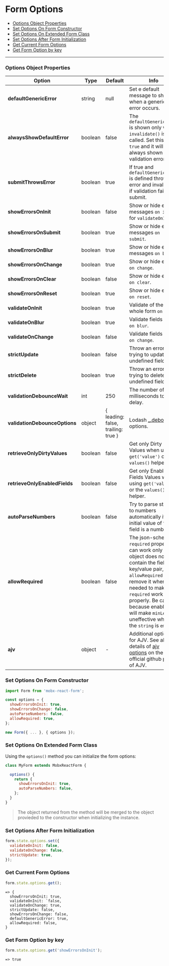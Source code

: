 # Form Options

* [Options Object Properties](#options-object-properties)
* [Set Options On Form Constructor](#set-options-on-form-constructor)
* [Set Options On Extended Form Class](#set-options-on-extended-form-class)
* [Set Options After Form Initialization](#set-options-after-form-initialization)
* [Get Current Form Options](#get-current-form-options)
* [Get Form Option by key](#get-form-option-by-key)

---

### Options Object Properties

| Option | Type | Default | Info |
|---|---|---|---|
| **defaultGenericError** | string | null | Set e default message to show when a generic error occurs. |
| **alwaysShowDefaultError** | boolean | false | The `defaultGenericError` is shown only when `invalidate()` is called. Set this to `true` and it will be always shown on validation errors. |
| **submitThrowsError** | boolean | true | If true and `defaultGenericError` is defined throws error and invalidate if validation fails on submit. |
| **showErrorsOnInit** | boolean | false | Show or hide error messages `on init` for `validateOnInit`. |
| **showErrorsOnSubmit** | boolean | true | Show or hide error messages `on submit`. |
| **showErrorsOnBlur** | boolean | true | Show or hide error messages `on blur`. |
| **showErrorsOnChange** | boolean | true | Show or hide errors `on change`. |
| **showErrorsOnClear** | boolean | false | Show or hide errors `on clear`. |
| **showErrorsOnReset** | boolean | true | Show or hide errors `on reset`. |
| **validateOnInit** | boolean | true | Validate of the whole form `on init`. |
| **validateOnBlur** | boolean | true | Validate fields value `on blur`. |
| **validateOnChange** | boolean | false | Validate fields value `on change`. |
| **strictUpdate** | boolean | false | Throw an error if trying to update an undefined field. |
| **strictDelete** | boolean | true | Throw an error if trying to delete an undefined field. |
| **validationDebounceWait** | int | 250 | The number of milliseconds to delay. |
| **validationDebounceOptions** | object | { leading: false, trailing: true } | Lodash [_.debounce](https://lodash.com/docs/4.17.4#debounce) options. |
| **retrieveOnlyDirtyValues** | boolean | false | Get only Dirty Values when using `get('value')` or the `values()` helper. |
| **retrieveOnlyEnabledFields** | boolean | false | Get only Enabled Fields Values when using `get('value')` or the `values()` helper. |
| **autoParseNumbers** | boolean | false | Try to parse strings to numbers automatically if the initial value of the field is a number. |
| **allowRequired** | boolean | false | The json-schema `required` property can work only if the object does not contain the field key/value pair, `allowRequired` can remove it when needed to make `required` work properly. Be careful because enabling it will make `minLength` uneffective when the `string` is `empty`. |
| **ajv** | object | - | Additional options for AJV. See all the details of [ajv options](https://github.com/epoberezkin/ajv#options) on the official github page of AJV. |

### Set Options On Form Constructor

```javascript
import Form from 'mobx-react-form';

const options = {
  showErrorsOnInit: true,
  showErrorsOnChange: false,
  autoParseNumbers: false,
  allowRequired: true,
};

new Form({ ... }, { options });
```

### Set Options On Extended Form Class

Using the `options()` method you can initialize the form options:

```javascript
class MyForm extends MobxReactForm {

  options() {
    return {
      showErrorsOnInit: true,
      autoParseNumbers: false,
    };
  }
}
```

> The object returned from the method will be merged to the object provieded to the constructor when initializing the instance.


### Set Options After Form Initialization

```javascript
form.state.options.set({
  validateOnInit: false,
  validateOnChange: false,
  strictUpdate: true,
});
```

### Get Current Form Options

```javascript
form.state.options.get();
```
```
=> {
  showErrorsOnInit: true,
  validateOnInit: `false,
  validateOnChange: true,
  strictUpdate: false,
  showErrorsOnChange: false,
  defaultGenericError: true,
  allowRequired: false,
}
```

### Get Form Option by key

```javascript
form.state.options.get('showErrorsOnInit');
```
```
=> true
```
